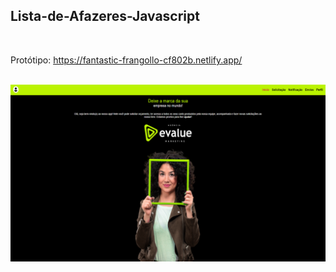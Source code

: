 ## Lista-de-Afazeres-Javascript

<br />

Protótipo: https://fantastic-frangollo-cf802b.netlify.app/

<br />

<img src="https://github.com/IsaqueSantosSilva/Evalue/blob/main/src/assets/cover.png" alt="" width="1000" />
